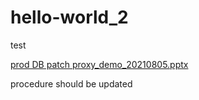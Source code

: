 # hello-world_2
test

[prod DB patch proxy_demo_20210805.pptx](https://github.com/yuki-yamaguchi-n/hello-world_2/files/7088656/prod.DB.patch.proxy_demo_20210805.pptx)


procedure should be updated

